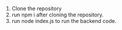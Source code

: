 1. Clone the repository
2. run npm i after cloning the repository.
3. run node index.js to run the backend code.

